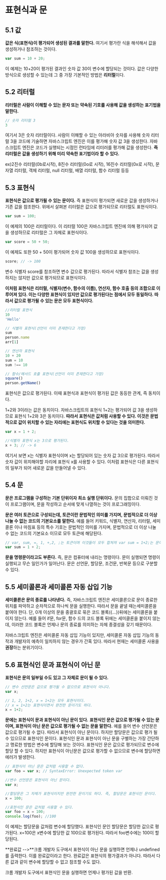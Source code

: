 # 표현식과 문

## 5.1 값

**값은 식(표현식)이 평가되어 생성된 결과를 말한다.** 여기서 평가란 식을 해석해서 값을 생성하거나 참조하는 것이다.

```javascript
var sum = 10 + 20;
```

이 예제는 10+20이 평가된 결과인 숫자 값 30이 변수에 할당되는 것이다. 값은 다양한 방식으로 생성할 수 있는데 그 중 가장 기본적인 방법은 **리터럴**이다.

## 5.2 리터럴

**리터럴은 사람이 이해할 수 있는 문자 또는 약속된 기호를 사용해 값을 생성하는 표기법을 말한다.**

```javascript
// 숫자 리터럴 3
3
```

여기서 3은 숫자 리터럴이다. 사람이 이해할 수 있는 아라비아 숫자를 사용해 숫자 리터럴 3을 코드에 기술하면 자바스크립트 엔진은 이를 평가해 숫자 값 3을 생성한다. 자바스크립트 엔진은 코드가 실행되는 시점인 런타임에 리터러를 평가해 값을 생성한다. **즉 리터럴은 값을 생성하기 위해 미리 약속한 표기법이라 할 수 있다.**

ex)2진수 리터럴(0b로시작),  8진수 리터럴(0o로 시작), 16진수 리터럴(0x로 시작), 문자열 리터럴, 객체 리터럴, null 리터럴, 배열 리터럴, 함수 리터럴 등등

## 5.3 표현식

**표현식은 값으로 평가될 수 있는 문이다.** 즉 표현식이 평가되면 새로운 값을 생성하거나 기존 값을 참조한다. 위에서 살펴본 리터럴은 값으로 평가되므로 리터럴도 표현식이다.

```javascript
var sum = 100;
```

이 예제의 100은 리터럴이다. 이 리터럴 100은 자바스크립트 엔진에 의해 평가되어 값을 생성하므로 리터럴은 그 자체로 표현식이다.

```javascript
var score = 50 + 50;
```

이 예제도 또한 50 + 50이 평가되어 숫자 값 100을 생성하므로 표현식이다.

```javascript
score; // -> 100
```

변수 식별자 score를 참조하면 변수 값으로 평가된다. 따라서 식별자 참조는 값을 생성하지는 않지만 값으로 평가되므로 표현식이다.

**이처럼 표현식은 리터럴, 식별자(변수, 함수의 이름), 연산자, 함수 호출 등의 조합으로 이루어져 있다. 이는 다양한 표현식이 있지만 값으로 평가된다는 점에서 모두 동일하다. 따라서 값으로 평가될 수 있는 문은 모두 표현식이다.**

```javascript
//리터럴 표현식
10
'Hello'

// 식별자 표현식(선언이 이미 존재한다고 가정)
sum
person.name
arr[1]

// 연산자 표현식
10 + 20
sum = 10
sum !== 10

// 함수/메서드 호출 표현식(선언이 이미 존재한다고 가정)
square()
person.getName()
```

표현식은 값으로 평가된다. 이때 표현식과 표현식이 평가된 값은 동등한 관계, 즉 동치이다.

1+2와 3이라는 값은 동치이다. 자바스크립트의 표현식 1+2는 평가되어 값 3을 생성하므로  표현식 1+2와 3은 동치이다. **따라서 표현식은 값처럼 사용할 수 있다. 이것은 문법적으로 값이 위치할 수 있는 자리에는 표현식도 위치할 수 있다는 것을 의미한다.**

```javascript
var x = 1 + 2;

//식별자 표현식 x는 3으로 평가된다.
x + 3; // -> 6
```

여기서 보면 x는 식별자 표현식이며 x는 할당되어 있는 숫자 값 3으로 평가된다. 따라서 숫자 값이 위치해야할 자리에 표현식 x를 사용할 수 있다. 이처럼 표현식은 다른 표현식의 일부가 되어 새로운 값을 만들어낼 수 있다.

## 5.4 문

**문은 프로그램을 구성하는 기본 단위이자 최소 실행 단위이다.** 문의 집합으로 이뤄진 것이 프로그램이며, 문을 작성하고 순서에 맞게 나열하는 것이 프로그래밍이다.

**문은 여러 토큰으로 구성되는데, 토큰이란 문법적인 의미를 가지며, 문법적으로 더 이상 나눌 수 없는 코드의 기본요소를 말한다.** 예를 들어 키워드, 식별자, 연산자, 리터럴, 세미콜론 이나 마침표 등의 특수 기호는 문법적인 의미를 가지며, 문법적으로 더 이상 나눌 수 없는 코드의 기본요소 이므로 모두 토큰에 해당된다.

```javascript
// var, sum, =, 1, +,2, ;는 토큰이며 이것들이 모두 합쳐져 var sum = 1+2;는 문이다.
var sum = 1 + 2;
```

**문을 명령문이라고도 부른다.** 즉, 문은 컴퓨터에 내리는 명령이다. 문이 실행되면 명령이 실행되고 무슨  일인가가 일어난다. 문은 선언문, 할당문, 조건문, 반복문 등으로 구분할 수 있다.

## 5.5 세미콜론과 세미콜론 자동 삽입 기능

**세미콜론은 문의 종료를 나타낸다.** 즉, 자바스크립트 엔진은 세미콜론으로 문이 종료한 위치를 파악하고 순차적으로 하나씩 문을 실행한다. 따라서 문을 끝낼 때는세미콜론을 붙여야 한다. 단, 0개 이상의 문을 중괄호로 묶은 코드 블록({...})뒤에는 세미콜론을 붙이지 않는다. 예를 들어 if문, for문, 함수 드의 코드 블록 뒤에는 세미클론을 붙이지 않는데, 이러한 코드 블록은 언제나 문의 종료를 의미하는 자체 종결성을 갖기 때문이다.

자바스크립트 엔진은 세미콜론 자동 삽입 기능이 있지만, 세미콜론 자동 삽입 기능의 동작과 개발자의 예측이 일치하지 않는 경우가 간혹 있다. 따라서 현재는 세미콜론 사용을 **권장**하는 분위기이다.

## 5.6 표현식인 문과 표현식이 아닌 문

**표현식은 문의 일부일 수도 있고 그 자체로 문이 될 수 있다.**

```javascript
// 변수 선언문은 값으로 평가될 수 없으므로 표현식이 아니다.
var x;

// 1, 2, 1+2, x = 1+2는 모두 표현식이다.
// x = 1+2는 표현식이면서 완전한 문이기도 하다.
x = 1+2;
```

**문에는 표현식이 문과 표현식이 아닌 문이 있다.** **표현식인 문은 값으로 평가될 수 있는 문이며, 표현식이 아닌 문은 값으로 평가될 수 없는 문을 말한다.** 예를 들어 변수 선언문은 값으로 평가될 수 없다. 따라서 표현식이 아닌 문이다. 하지만 할당문은 값으로 평가 될 수 있으므로 표현식인 문이다.
표현식인 문과 표현식이 아닌 문을 구별하는 가장 간단하고 명료한 방법은 변수에 할당해 보는 것이다. 표현식인 문은 값으로 평가되므로 변수에 할당 할 수 있다. 하지만 표현식이 아닌문은 값으로 평가할 수 없으므로 변수에 할당하면 에러가 발생한다.

```javascript
// 표현식이 아닌 문은 값처럼 사용할 수 없다.
var foo = var x; // SyntaxError: Unexpected token var
```

```javascript
//변수 선언문은 표현식이 아닌 문이다.
var x;

//할당문은 그 자체가 표현식이지만 완전한 문이기도 하다. 즉, 할당문은 표현식인 문이다.
x = 100;
```

```javascript
//표현식인 문은 값처럼 사용할 수 있다.
var foo = x = 100;
console.log(foo); //100
```

이 예제는 할당문을 값처럼 변수에 할당했다. 표현식인 문인 할당문은 할당한 값으로 평가된다. x=100은 x변수에 할당한 값 100으로 평가된다. 따라서 foo변수에는 100이 할당된다.

**완료값 -->**크롬 개발자 도구에서 표현식이 아닌 문을 실행하면 언제나 undefined를 출력한다. 이를 완료값이라고 한다. 완료값은 표현식의 평가결과가 아니다. 따라서 다른 값과 같이 변수에 할당할 수 없고 참조할 수도 없다. 

크롬 개발자 도구에서 표현식인 문을 실행하면 언제나 평가된 값을 반환.